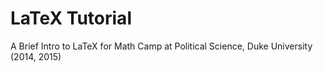 # LaTeX Tutorial

A Brief Intro to LaTeX for Math Camp at Political Science, Duke University (2014, 2015)
